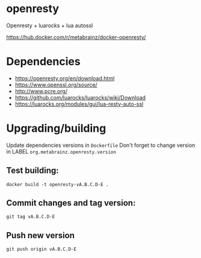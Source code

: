 # openresty
Openresty + luarocks + lua autossl

https://hub.docker.com/r/metabrainz/docker-openresty/

# Dependencies

- https://openresty.org/en/download.html
- https://www.openssl.org/source/
- http://www.pcre.org/
- https://github.com/luarocks/luarocks/wiki/Download
- https://luarocks.org/modules/gui/lua-resty-auto-ssl

# Upgrading/building

Update dependencies versions in `Dockerfile`
Don't forget to change version in LABEL `org.metabrainz.openresty.version`

## Test building:

`docker build -t openresty-vA.B.C.D-E .`

## Commit changes and tag version:

`git tag vA.B.C.D-E`

## Push new version

`git push origin vA.B.C.D-E`
